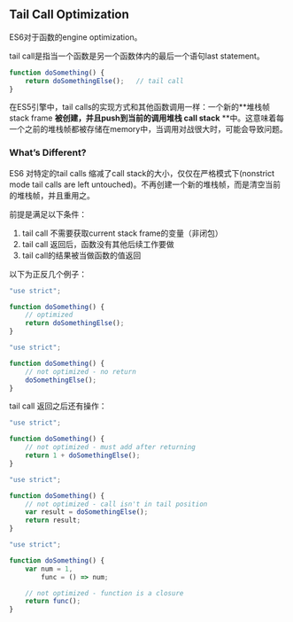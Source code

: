 ## Tail Call Optimization

ES6对于函数的engine optimization。

tail call是指当一个函数是另一个函数体内的最后一个语句last statement。

```js
function doSomething() {
    return doSomethingElse();   // tail call
}
```

在ES5引擎中，tail calls的实现方式和其他函数调用一样：一个新的**堆栈帧 stack frame **被创建，并且push到当前的调用堆栈 call stack** **中。这意味着每一个之前的堆栈帧都被存储在memory中，当调用对战很大时，可能会导致问题。

### What’s Different?

ES6 对特定的tail calls 缩减了call stack的大小，仅仅在严格模式下\(nonstrict mode tail calls are left untouched\)。不再创建一个新的堆栈帧，而是清空当前的堆栈帧，并且重用之。

前提是满足以下条件：

1. tail call 不需要获取current stack frame的变量（非闭包）
2. tail call 返回后，函数没有其他后续工作要做
3. tail call的结果被当做函数的值返回

以下为正反几个例子：

```js
"use strict";

function doSomething() {
    // optimized
    return doSomethingElse();
}
```

```js
"use strict";

function doSomething() {
    // not optimized - no return
    doSomethingElse();
}
```

tail call 返回之后还有操作：

```js
"use strict";

function doSomething() {
    // not optimized - must add after returning
    return 1 + doSomethingElse();
}
```

```js
"use strict";

function doSomething() {
    // not optimized - call isn't in tail position
    var result = doSomethingElse();
    return result;
}
```

```js
"use strict";

function doSomething() {
    var num = 1,
        func = () => num;

    // not optimized - function is a closure
    return func();
}
```




